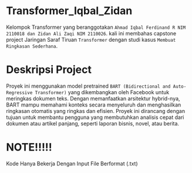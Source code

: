 # Transformer_Iqbal_Zidan

Kelompok Transformer yang beranggotakan `Ahmad Iqbal Ferdinand R NIM 2110018 dan Zidan Ali Zaqi NIM 2110026`. kali ini membahas capstone project Jaringan Saraf Tiruan `Transformer` dengan studi kasus `Membuat Ringkasan Sederhana`.

# Deskripsi Project

Proyek ini menggunakan model pretrained `BART (Bidirectional and Auto-Regressive Transformer)` yang dikembangkan oleh Facebook untuk meringkas dokumen teks. Dengan memanfaatkan arsitektur hybrid-nya, BART mampu memahami konteks secara menyeluruh dan menghasilkan ringkasan otomatis yang ringkas dan efisien. Proyek ini dirancang dengan tujuan untuk membantu pengguna yang membutuhkan analisis cepat dari dokumen atau artikel panjang, seperti laporan bisnis, novel, atau berita.

# NOTE!!!!!
Kode Hanya Bekerja Dengan Input File Berformat (.txt)

